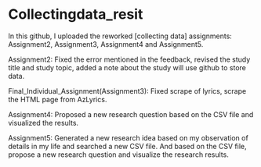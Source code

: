 # Collectingdata_resit

In this github, I uploaded the reworked [collecting data] assignments: Assignment2, Assignment3, Assignment4 and Assignment5.

Assignment2: Fixed the error mentioned in the feedback, revised the study title and study topic, added a note about the study will use github to store data.

Final_Individual_Assignment(Assignment3): Fixed scrape of lyrics, scrape the HTML page from AzLyrics.

Assignment4: Proposed a new research question based on the CSV file and visualized the results.

Assignment5: Generated a new research idea based on my observation of details in my life and searched a new CSV file. And based on the CSV file, propose a new research question and visualize the research results.
